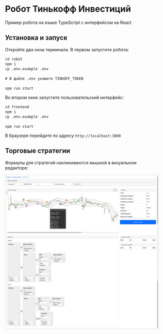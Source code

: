 # Робот Тинькофф Инвестиций

Пример робота на языке TypeScript с интерфейсом на React

## Установка и запуск

Откройте два окна терминала. В первом запустите робота:

```
cd robot
npm i
cp .env.example .env

# В файле .env укажите TINKOFF_TOKEN

npm run start
```

Во втором окне запустите пользовательский интерфейс:

```
cd frontend
npm i
cp .env.example .env

npm run start
```

В браузере перейдите по адресу `http://localhost:3000`

## Торговые стратегии

Формулы для стратегий накликиваются мышкой в визуальном редакторе:

<p><img style="border: 1px solid #ddd" src="screenshot.png"/></p>
